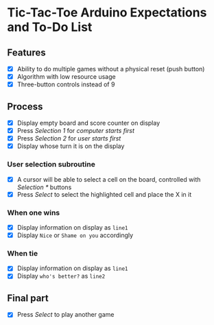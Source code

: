 # Tic-Tac-Toe Arduino Expectations and To-Do List

## Features
- [x] Ability to do multiple games without a physical reset (push button)
- [x] Algorithm with low resource usage
- [x] Three-button controls instead of 9

## Process
- [x] Display empty board and score counter on display
- [x] Press _Selection 1_ for _computer starts first_
- [x] Press _Selection 2_ for _user starts first_
- [x] Display whose turn it is on the display

### User selection subroutine
- [x] A cursor will be able to select a cell on the board, controlled with _Selection *_ buttons
- [x] Press _Select_ to select the highlighted cell and place the X in it

### When one wins
- [x] Display information on display as `line1`
- [x] Display `Nice` or `Shame on you` accordingly

### When tie
- [x] Display information on display as `line1`
- [x] Display `who's better?` as `line2`

## Final part
- [x] Press _Select_ to play another game
